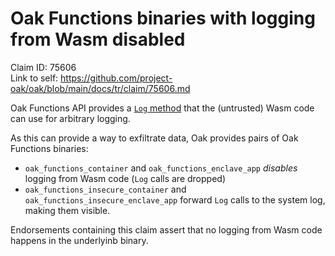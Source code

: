# Oak Functions binaries with logging from Wasm disabled

Claim ID: 75606\
Link to self:
https://github.com/project-oak/oak/blob/main/docs/tr/claim/75606.md

Oak Functions API provides a
[`Log` method](https://github.com/project-oak/oak/blob/main/proto/oak_functions/sdk/oak_functions_wasm.proto#L56)
that the (untrusted) Wasm code can use for arbitrary logging.

As this can provide a way to exfiltrate data, Oak provides pairs of Oak
Functions binaries:

- `oak_functions_container` and `oak_functions_enclave_app` _disables_ logging
  from Wasm code (`Log` calls are dropped)
- `oak_functions_insecure_container` and `oak_functions_insecure_enclave_app`
  forward `Log` calls to the system log, making them visible.

Endorsements containing this claim assert that no logging from Wasm code happens
in the underlyinb binary.
